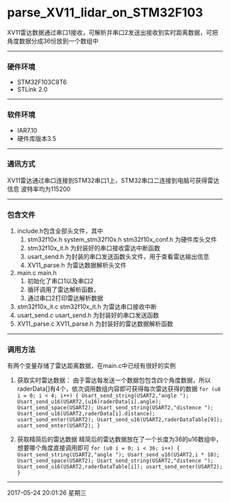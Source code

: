 # parse_XV11_lidar_on_STM32F103
XV11雷达数据通过串口1接收，可解析并串口2发送出接收到实时距离数据，可把角度数据分成36份放到一个数组中

------------

### 硬件环境

- STM32F103C8T6
- STLink 2.0

------------


### 软件环境
- IAR7.10
- 硬件库版本3.5

------------


### 通讯方式
XV11雷达通过串口连接到STM32串口1上，STM32串口二连接到电脑可获得雷达信息
波特率均为115200

------------


### 包含文件
1. include.h包含全部头文件，其中
	1. stm32f10x.h
	 system_stm32f10x.h
	 stm32f10x_conf.h
	 为硬件库头文件
	1. stm32f10x_it.h
	为封装好的串口接收雷达中断函数
	1. usart_send.h
	为封装的串口发送函数头文件，用于查看雷达输出信息
	1. XV11_parse.h
	为雷达数据解析头文件
1. main.c
main.h
	1. 初始化了串口1以及串口2
	2. 循环调用了雷达解析函数，
	1. 通过串口2打印雷达解析数据
1. stm32f10x_it.c
stm32f10x_it.h
为雷达串口接收中断
1. usart_send.c
usart_send.h
为封装好的串口发送函数
1. XV11_parse.c
XV11_parse.h
为封装好的雷达数据解析函数

------------


### 调用方法
有两个变量存储了雷达距离数据，在main.c中已经有很好的实例
1. 获取实时雷达数据：
由于雷达每发送一个数据包包含四个角度数据，所以raderData[]有4个，依次调用数组内容即可获得每次雷达获得的数据
`for (u8 i = 0; i < 4; i++)
		{
			Usart_send_string(USART2,"angle ");
			Usart_send_u16(USART2,(u16)raderData[i].angle);
			Usart_send_space(USART2);
			Usart_send_string(USART2,"distence ");
			Usart_send_u16(USART2,raderData[i].distance);
			usart_send_enter(USART2);
			Usart_send_u16(USART2,raderDataTable[9]);
			usart_send_enter(USART2);
		}`

1. 获取精简后的雷达数据
精简后的雷达数据放在了一个长度为36的u16数组中，想要哪个角度直接调用即可
`for (u8 i = 0; i < 36; i++)
		{
			Usart_send_string(USART2,"angle ");
			Usart_send_u16(USART2,i * 10);
			Usart_send_space(USART2);
			Usart_send_string(USART2,"distence ");
			Usart_send_u16(USART2,raderDataTable[i]);
			usart_send_enter(USART2);
		}
`
------------

2017-05-24 20:01:26 星期三